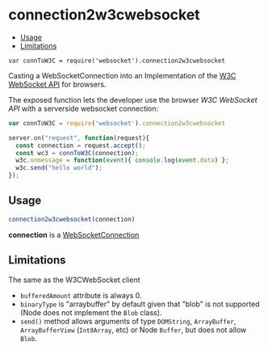 connection2w3cwebsocket
============

* [Usage](#usage)
* [Limitations](#limitations)

`var connToW3C = require('websocket').connection2w3cwebsocket`

Casting a WebSocketConnection into an Implementation of the [W3C WebSocket API](http://www.w3.org/TR/websockets/) for browsers.

The exposed function lets the developer use the browser *W3C WebSocket API* with a serverside websocket connection:

```javascript
var connToW3C = require('websocket').connection2w3cwebsocket

server.on("request", function(request){
  const connection = request.accept();
  const wc3 = connToW3C(connection);
  w3c.onmessage = function(event){ console.log(event.data) };
  w3c.send("hello world");
});
```


Usage
-----------

```javascript
connection2w3cwebsocket(connection)
```

**connection** is a [WebSocketConnection](./WebSocketConnection.md)

Limitations
-----------

The same as the W3CWebSocket client

* `bufferedAmount` attribute is always 0.
* `binaryType` is "arraybuffer" by default given that "blob" is not supported (Node does not implement the `Blob` class).
* `send()` method allows arguments of type `DOMString`, `ArrayBuffer`, `ArrayBufferView` (`Int8Array`, etc) or Node `Buffer`, but does not allow `Blob`.
